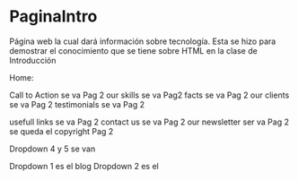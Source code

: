 # PaginaIntro
Página web la cual dará información sobre tecnología. Esta se hizo para demostrar el conocimiento que se tiene sobre HTML en la clase de Introducción


Home:

Call to Action se va Pag 2
our skills se va Pag2
facts se va Pag 2
our clients se va Pag 2
testimonials se va Pag 2

usefull links se va Pag 2
contact us se va Pag 2 
our newsletter ser va Pag 2
se queda el copyright Pag 2

Dropdown 4 y 5 se van

Dropdown 1 es el blog
Dropdown 2 es el 
